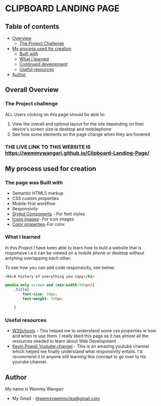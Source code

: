 # CLIPBOARD LANDING PAGE

## Table of contents

- [Overview](#overview)
  - [The Project Challenge](#the-project-challenge)
- [My process used for creation](#my-process)
  - [Built with](#built-with)
  - [What I learned](#what-i-learned)
  - [Continued development](#continued-development)
  - [Useful resources](#useful-resources)
- [Author](#author)



## Overall Overview

### The Project challenge

ALL Users clicking on this page should be able to:

1) View the overall and optimal layout for the site depending on their device's screen size ie desktop and mobilephone
2) See how some elements on the page change when they are hovered



### THE LIVE LINK TO THIS WEBSITE IS  https://wemmywangari.github.io/Clipboard-Landing-Page/




## My process used for creation

###  The page was  Built with

- Semantic HTML5 markup
- CSS custom properties
- Mobile-first workflow
- Responsivity
- [Styled Components](https://fonts.google.com/specimen/Bai+Jamjuree) - For font styles
- [Icons images](https://fontawesome.com)- For icon images
- [Color properties](https://convertingcolors.com/hsl-color-171_50_44.html)-For color


### What I learned

In this Project I have been able to learn how to built a website that is responsive i.e it can be viewed on a mobile phone or desktop without antyhing overlapping each other.

To see how you can add code responsivity, see below:

```html
<h1>A history of everything you copy</h1>
```
```css
@media only screen and (min-width:800px){
    .title{
        font-size: 50px;
        font-weight: 500px;

    }
```

### Useful resources

- [W3Schools](https://www.w3schools.com/) - This helped me to understand some css properties ie how and when to use them. I really liked this page as it has almost all the resources needed to learn about Web Development
- [Kevin Powell Youtube channel](https://www.youtube.com/watch?v=bn-DQCifeQQm) - This is an amazing youtube channel which helped me finally understand what responsivity entails. I'd recommend it to anyone still learning this concept to go over to his yourube channel.



## Author

 My name is Wemmy Wangari
-  My Gmail - [@wemzywemiscles@gmail.com](https://www.google.com)
